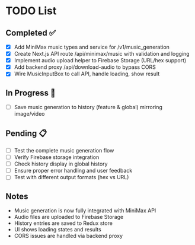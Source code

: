 # TODO List

## Completed ✅
- [x] Add MiniMax music types and service for /v1/music_generation
- [x] Create Next.js API route /api/minimax/music with validation and logging
- [x] Implement audio upload helper to Firebase Storage (URL/hex support)
- [x] Add backend proxy /api/download-audio to bypass CORS
- [x] Wire MusicInputBox to call API, handle loading, show result

## In Progress 🔄
- [ ] Save music generation to history (feature & global) mirroring image/video

## Pending 📋
- [ ] Test the complete music generation flow
- [ ] Verify Firebase storage integration
- [ ] Check history display in global history
- [ ] Ensure proper error handling and user feedback
- [ ] Test with different output formats (hex vs URL)

## Notes
- Music generation is now fully integrated with MiniMax API
- Audio files are uploaded to Firebase Storage
- History entries are saved to Redux store
- UI shows loading states and results
- CORS issues are handled via backend proxy
